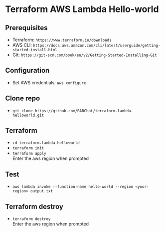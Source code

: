 # Terraform AWS Lambda Hello-world 

## Prerequisites
- Terraform: `https://www.terraform.io/downloads`
- AWS CLI: `https://docs.aws.amazon.com/cli/latest/userguide/getting-started-install.html`
- Git: `https://git-scm.com/book/en/v2/Getting-Started-Installing-Git`

## Configuration
- Set AWS credentials: `aws configure`

## Clone repo
- `git clone https://github.com/RABCbot/terraform.lambda-helloworld.git`

## Terraform
- `cd terraform.lambda-helloworld`
- `terraform init`
- `terraform apply`
</br>Enter the aws region when prompted

## Test
- `aws lambda invoke --function-name hello-world --region <your-region> output.txt`

## Terraform destroy
- `terraform destroy`
</br>Enter the aws region when prompted

